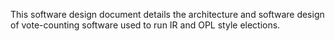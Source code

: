 
This software design document details the architecture and software design of
vote-counting software used to run IR and OPL style elections.
